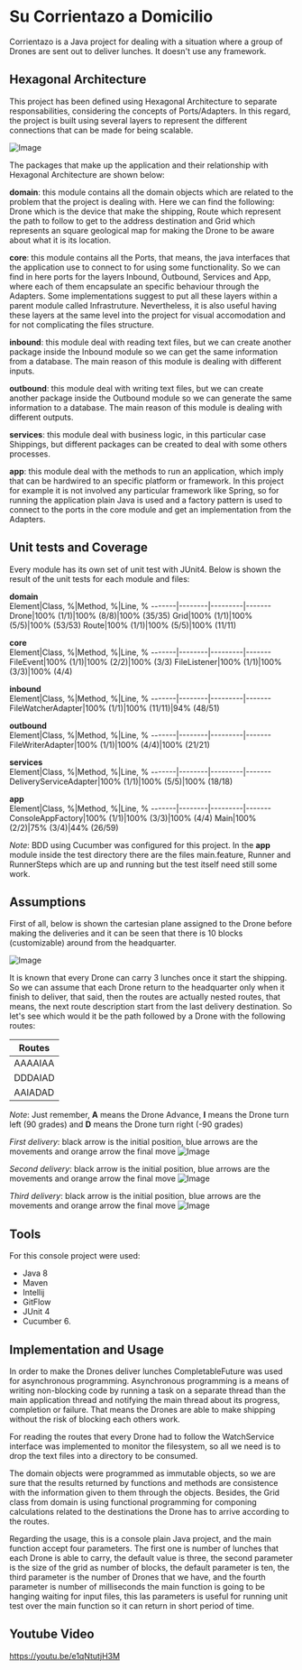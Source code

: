 # Su Corrientazo a Domicilio

Corrientazo is a Java project for dealing with a situation where a group of Drones are sent out to deliver lunches. It doesn't use any framework.

## Hexagonal Architecture

This project has been defined using Hexagonal Architecture to separate responsabilities, considering the concepts of Ports/Adapters. In this regard, the project is built using several layers to represent the different connections that can be made for being scalable.

![Image](https://tejidosjulieth.com/Arquitectura-Hexagonal.png)

The packages that make up the application and their relationship with Hexagonal Architecture are shown below:

**domain**: this module contains all the domain objects which are related to the problem that the project is dealing with. Here we can find the following: Drone which is the device that make the shipping, Route which represent the path to follow to get to the address destination and Grid which represents an square geological map for making the Drone to be aware about what it is its location.

**core**: this module contains all the Ports, that means, the java interfaces that the application use to connect to for using some functionality. So we can find in here ports for the layers Inbound, Outbound, Services and App, where each of them encapsulate an specific behaviour through the Adapters. Some implementations suggest to put all these layers within a parent module called Infrastruture. Nevertheless, it is also useful having these layers at the same level into the project for visual accomodation and for not complicating the files structure.

**inbound**: this module deal with reading text files, but we can create another package inside the Inbound module so we can get the same information from a database. The main reason of this module is dealing with different inputs.

**outbound**: this module deal with writing text files, but we can create another package inside the Outbound module so we can generate the same information to a database. The main reason of this module is dealing with different outputs.

**services**: this module deal with business logic, in this particular case Shippings, but different packages can be created to deal with some others processes.

**app**: this module deal with the methods to run an application, which imply that can be hardwired to an specific platform or framework. In this project for example it is not involved any particular framework like Spring, so for running the application plain Java is used and a factory pattern is used to connect to the ports in the core module and get an implementation from the Adapters.

## Unit tests and Coverage

Every module has its own set of unit test with JUnit4. Below is shown the result of the unit tests for each module and files:

**domain**<br/>
Element|Class, %|Method, %|Line, %
-------|--------|---------|-------
Drone|100% (1/1)|100% (8/8)|100% (35/35)
Grid|100% (1/1)|100% (5/5)|100% (53/53)
Route|100% (1/1)|100% (5/5)|100% (11/11)

**core**<br/>
Element|Class, %|Method, %|Line, %
-------|--------|---------|-------
FileEvent|100% (1/1)|100% (2/2)|100% (3/3)
FileListener|100% (1/1)|100% (3/3)|100% (4/4)

**inbound**<br/>
Element|Class, %|Method, %|Line, %
-------|--------|---------|-------
FileWatcherAdapter|100% (1/1)|100% (11/11)|94% (48/51)

**outbound**<br/>
Element|Class, %|Method, %|Line, %
-------|--------|---------|-------
FileWriterAdapter|100% (1/1)|100% (4/4)|100% (21/21)

**services**<br/>
Element|Class, %|Method, %|Line, %
-------|--------|---------|-------
DeliveryServiceAdapter|100% (1/1)|100% (5/5)|100% (18/18)

**app**<br/>
Element|Class, %|Method, %|Line, %
-------|--------|---------|-------
ConsoleAppFactory|100% (1/1)|100% (3/3)|100% (4/4)
Main|100% (2/2)|75% (3/4)|44% (26/59)

*Note*: BDD using Cucumber was configured for this project. In the **app** module inside the test directory there are the files main.feature, Runner and RunnerSteps which are up and running but the test itself need still some work.

## Assumptions

First of all, below is shown the cartesian plane assigned to the Drone before making the deliveries and it can be seen that there is 10 blocks  (customizable) around from the headquarter.

![Image](https://tejidosjulieth.com/Initial-Position.png)

It is known that every Drone can carry 3 lunches once it start the shipping. So we can assume that each Drone return to the headquarter only when it finish to deliver, that said, then the routes are actually nested routes, that means, the next route description start from the last delivery destination. So let's see which would it be the path followed by a Drone with the following routes:

Routes|
------|
AAAAIAA|
DDDAIAD|
AAIADAD|

*Note*: Just remember, **A** means the Drone Advance, **I** means the Drone turn left (90 grades) and **D** means the Drone turn right (-90 grades)

*First delivery*: black arrow is the initial position, blue arrows are the movements and orange arrow the final move
![Image](https://tejidosjulieth.com/First-delivery-AAAAIAA.png)

*Second delivery*: black arrow is the initial position, blue arrows are the movements and orange arrow the final move
![Image](https://tejidosjulieth.com/Second-delivery-DDDAIAD.png)

*Third delivery*: black arrow is the initial position, blue arrows are the movements and orange arrow the final move
![Image](https://tejidosjulieth.com/Third-delivery-AAIADAD.png)

## Tools

For this console project were used: 
* Java 8 
* Maven 
* Intellij
* GitFlow 
* JUnit 4 
* Cucumber 6. 

## Implementation and Usage 

In order to make the Drones deliver lunches CompletableFuture was used for asynchronous programming. Asynchronous programming is a means of writing non-blocking code by running a task on a separate thread than the main application thread and notifying the main thread about its progress, completion or failure. That means the Drones are able to make shipping without the risk of blocking each others work.

For reading the routes that every Drone had to follow the WatchService interface was implemented to monitor the filesystem, so all we need is to drop the text files into a directory to be consumed.

The domain objects were programmed as immutable objects, so we are sure that the results returned by functions and methods are consistence with the information given to them through the objects. Besides, the Grid class from domain is using functional programming for componing calculations related to the destinations the Drone has to arrive according to the routes.

Regarding the usage, this is a console plain Java project, and the main function accept four parameters. The first one is number of lunches that each Drone is able to carry, the default value is three, the second parameter is the size of the grid as number of blocks, the default parameter is ten, the third parameter is the number of Drones that we have, and the fourth parameter is number of milliseconds the main function is going to be hanging waiting for input files, this las parameters is useful for running unit test over the main function so it can return in short period of time.

## Youtube Video

https://youtu.be/e1qNtutjH3M
